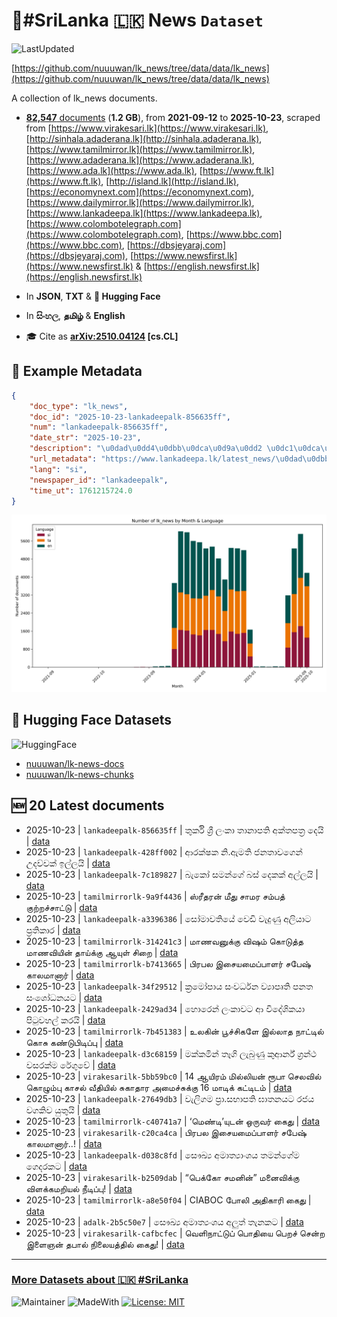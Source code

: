 # 📄#SriLanka 🇱🇰 News `Dataset`

![LastUpdated](https://img.shields.io/badge/last_updated-2025--10--23_16:20:50-green)

[https://github.com/nuuuwan/lk_news/tree/data/data/lk_news](https://github.com/nuuuwan/lk_news/tree/data/data/lk_news)

A collection of lk_news documents.

- [**82,547** documents](https://github.com/nuuuwan/lk_news/tree/data/data/lk_news) (**1.2 GB**), from **2021-09-12** to **2025-10-23**, scraped from [https://www.virakesari.lk](https://www.virakesari.lk), [http://sinhala.adaderana.lk](http://sinhala.adaderana.lk), [https://www.tamilmirror.lk](https://www.tamilmirror.lk), [https://www.adaderana.lk](https://www.adaderana.lk), [https://www.ada.lk](https://www.ada.lk), [https://www.ft.lk](https://www.ft.lk), [http://island.lk](http://island.lk), [https://economynext.com](https://economynext.com), [https://www.dailymirror.lk](https://www.dailymirror.lk), [https://www.lankadeepa.lk](https://www.lankadeepa.lk), [https://www.colombotelegraph.com](https://www.colombotelegraph.com), [https://www.bbc.com](https://www.bbc.com), [https://dbsjeyaraj.com](https://dbsjeyaraj.com), [https://www.newsfirst.lk](https://www.newsfirst.lk) & [https://english.newsfirst.lk](https://english.newsfirst.lk)

- In **JSON**, **TXT** & **🤗 Hugging Face**

- In **සිංහල**, **தமிழ்** & **English**

- 🎓 Cite as **[arXiv:2510.04124](https://arxiv.org/abs/2510.04124) [cs.CL]**

## 📝 Example Metadata

```json
{
    "doc_type": "lk_news",
    "doc_id": "2025-10-23-lankadeepalk-856635ff",
    "num": "lankadeepalk-856635ff",
    "date_str": "2025-10-23",
    "description": "\u0dad\u0dd4\u0dbb\u0dca\u0d9a\u0dd2 \u0dc1\u0dca\u200d\u0dbb\u0dd3 \u0dbd\u0d82\u0d9a\u0dcf \u0dad\u0dcf\u0db1\u0dcf\u0db4\u0dad\u0dd2 \u0d85\u0d9a\u0dca\u0dad\u0db4\u0dad\u0dca\u200d\u0dbb \u0daf\u0dd9\u0dba\u0dd2",
    "url_metadata": "https://www.lankadeepa.lk/latest_news/\u0dad\u0dbb\u0d9a-\u0dc1\u0dbb-\u0dbd\u0d9a-\u0dad\u0db1\u0db4\u0dad-\u0d85\u0d9a\u0dad\u0db4\u0dad\u0dbb-\u0daf\u0dba/1-681927",
    "lang": "si",
    "newspaper_id": "lankadeepalk",
    "time_ut": 1761215724.0
}
```

![Chart](https://raw.githubusercontent.com/nuuuwan/lk_news/refs/heads/data/data/lk_news/docs_by_month_and_lang.png)

## 🤗 Hugging Face Datasets

![HuggingFace](https://img.shields.io/badge/-HuggingFace-FDEE21?style=for-the-badge&logo=HuggingFace)

- [nuuuwan/lk-news-docs](https://huggingface.co/datasets/nuuuwan/lk-news-docs)
- [nuuuwan/lk-news-chunks](https://huggingface.co/datasets/nuuuwan/lk-news-chunks)

## 🆕 20 Latest documents

- 2025-10-23 | `lankadeepalk-856635ff` | තුර්කි ශ්‍රී ලංකා තානාපති අක්තපත්‍ර දෙයි | [data](https://github.com/nuuuwan/lk_news/tree/data/data/lk_news/2020s/2025/2025-10-23-lankadeepalk-856635ff)
- 2025-10-23 | `lankadeepalk-428ff002` | ආරක්ෂක නි.ඇමති ජනතාවගෙන් උදව්වක් ඉල්ලයි | [data](https://github.com/nuuuwan/lk_news/tree/data/data/lk_news/2020s/2025/2025-10-23-lankadeepalk-428ff002)
- 2025-10-23 | `lankadeepalk-7c189827` | බැකෝ සමන්ගේ බස් දෙකක් අල්ලයි | [data](https://github.com/nuuuwan/lk_news/tree/data/data/lk_news/2020s/2025/2025-10-23-lankadeepalk-7c189827)
- 2025-10-23 | `tamilmirrorlk-9a9f4436` | ஸ்ரீதரன் மீது சாமர சம்பத் குற்றச்சாட்டு | [data](https://github.com/nuuuwan/lk_news/tree/data/data/lk_news/2020s/2025/2025-10-23-tamilmirrorlk-9a9f4436)
- 2025-10-23 | `lankadeepalk-a3396386` | සෝමාවතියේ වෙඩි වැදුණු අලියාට ප්‍රතිකාර | [data](https://github.com/nuuuwan/lk_news/tree/data/data/lk_news/2020s/2025/2025-10-23-lankadeepalk-a3396386)
- 2025-10-23 | `tamilmirrorlk-314241c3` | மாணவனுக்கு விஷம் கொடுத்த மாணவியின் தாய்க்கு ஆயுள்  சிறை | [data](https://github.com/nuuuwan/lk_news/tree/data/data/lk_news/2020s/2025/2025-10-23-tamilmirrorlk-314241c3)
- 2025-10-23 | `tamilmirrorlk-b7413665` | பிரபல இசையமைப்பாளர் சபேஷ் காலமானார் | [data](https://github.com/nuuuwan/lk_news/tree/data/data/lk_news/2020s/2025/2025-10-23-tamilmirrorlk-b7413665)
- 2025-10-23 | `lankadeepalk-34f29512` | ක්‍රමෝපාය සංවර්ධන ව්‍යාපෘති පනත සංශෝධනයට | [data](https://github.com/nuuuwan/lk_news/tree/data/data/lk_news/2020s/2025/2025-10-23-lankadeepalk-34f29512)
- 2025-10-23 | `lankadeepalk-2429ad34` | හොරෙන් ලංකාවට ආ විදේශිකයා පිටුවහල් කරයි | [data](https://github.com/nuuuwan/lk_news/tree/data/data/lk_news/2020s/2025/2025-10-23-lankadeepalk-2429ad34)
- 2025-10-23 | `tamilmirrorlk-7b451383` | உலகின் பூச்சிகளே இல்லாத நாட்டில்  கொசு கண்டுபிடிப்பு | [data](https://github.com/nuuuwan/lk_news/tree/data/data/lk_news/2020s/2025/2025-10-23-tamilmirrorlk-7b451383)
- 2025-10-23 | `lankadeepalk-d3c68159` | මක්කමින් තෑගි ලැබුණු කුආර්න් ග්‍රන්ථ වසරක්ම රේගුවේ | [data](https://github.com/nuuuwan/lk_news/tree/data/data/lk_news/2020s/2025/2025-10-23-lankadeepalk-d3c68159)
- 2025-10-23 | `virakesarilk-5bb59bc0` | 14 ஆயிரம் மில்லியன் ரூபா செலவில் கொழும்பு காசல் வீதியில் சுகாதார அமைச்சுக்கு 16 மாடிக் கட்டிடம் | [data](https://github.com/nuuuwan/lk_news/tree/data/data/lk_news/2020s/2025/2025-10-23-virakesarilk-5bb59bc0)
- 2025-10-23 | `lankadeepalk-27649db3` | වැලිගම ප්‍රා.සභාපති ඝාතනයට රජය වගකිව යුතුයි | [data](https://github.com/nuuuwan/lk_news/tree/data/data/lk_news/2020s/2025/2025-10-23-lankadeepalk-27649db3)
- 2025-10-23 | `tamilmirrorlk-c40741a7` | ‘மெண்டி’யுடன்  ஒருவர் கைது | [data](https://github.com/nuuuwan/lk_news/tree/data/data/lk_news/2020s/2025/2025-10-23-tamilmirrorlk-c40741a7)
- 2025-10-23 | `virakesarilk-c20ca4ca` | பிரபல இசையமைப்பாளர் சபேஷ் காலமானார்..! | [data](https://github.com/nuuuwan/lk_news/tree/data/data/lk_news/2020s/2025/2025-10-23-virakesarilk-c20ca4ca)
- 2025-10-23 | `lankadeepalk-d038c8fd` | සෞඛ්‍ය අමාත්‍යාංශය තමන්ගේම ගෙදරකට | [data](https://github.com/nuuuwan/lk_news/tree/data/data/lk_news/2020s/2025/2025-10-23-lankadeepalk-d038c8fd)
- 2025-10-23 | `virakesarilk-b2509dab` | “பெக்கோ சமனின்” மனைவிக்கு விளக்கமறியல் நீடிப்பு! | [data](https://github.com/nuuuwan/lk_news/tree/data/data/lk_news/2020s/2025/2025-10-23-virakesarilk-b2509dab)
- 2025-10-23 | `tamilmirrorlk-a8e50f04` | CIABOC போலி அதிகாரி கைது | [data](https://github.com/nuuuwan/lk_news/tree/data/data/lk_news/2020s/2025/2025-10-23-tamilmirrorlk-a8e50f04)
- 2025-10-23 | `adalk-2b5c50e7` | සෞඛ්‍ය අමාත්‍යංශය අලුත් තැනකට | [data](https://github.com/nuuuwan/lk_news/tree/data/data/lk_news/2020s/2025/2025-10-23-adalk-2b5c50e7)
- 2025-10-23 | `virakesarilk-cafbcfec` | வெளிநாட்டுப் பொதியை பெறச் சென்ற இளைஞன் தபால் நிலையத்தில் கைது! | [data](https://github.com/nuuuwan/lk_news/tree/data/data/lk_news/2020s/2025/2025-10-23-virakesarilk-cafbcfec)

---

### [More Datasets about 🇱🇰 #SriLanka](https://github.com/nuuuwan/lk_datasets)

![Maintainer](https://img.shields.io/badge/maintainer-nuuuwan-red)
![MadeWith](https://img.shields.io/badge/made_with-python-blue)
[![License: MIT](https://img.shields.io/badge/License-MIT-yellow.svg)](https://opensource.org/licenses/MIT)

